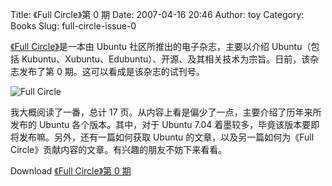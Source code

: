 Title: 《Full Circle》第 0 期
Date: 2007-04-16 20:46
Author: toy
Category: Books
Slug: full-circle-issue-0

[《Full Circle》](http://www.fullcirclemagazine.org/)是一本由 Ubuntu
社区所推出的电子杂志，主要以介绍 Ubuntu（包括
Kubuntu、Xubuntu、Edubuntu）、开源、及其相关技术为宗旨。日前，该杂志发布了第
0 期。这可以看成是该杂志的试刊号。

![Full Circle](http://i.linuxtoy.org/i/2007/04/fullcircle0.jpg)

我大概阅读了一番，总计 17
页。从内容上看是偏少了一点，主要介绍了历年来所发布的 Ubuntu
各个版本。其中，对于 Ubuntu 7.04
着墨较多，毕竟该版本要即将发布嘛。另外，还有一篇如何获取 Ubuntu
的文章，以及另一篇如何为《Full
Circle》贡献内容的文章。有兴趣的朋友不妨下来看看。

Download [《Full Circle》第 0
期](http://files.fullcirclemagazine.org/uploads/issue0.pdf)
